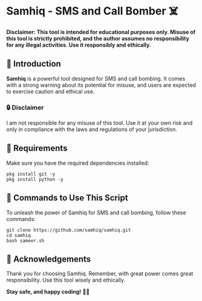 # Samhiq - SMS and Call Bomber ☠️

**Disclaimer: This tool is intended for educational purposes only. Misuse of this tool is strictly prohibited, and the author assumes no responsibility for any illegal activities. Use it responsibly and ethically.**

## 🚀 Introduction

**Samhiq** is a powerful tool designed for SMS and call bombing. It comes with a strong warning about its potential for misuse, and users are expected to exercise caution and ethical use.

### 🔒 Disclaimer

I am not responsible for any misuse of this tool. Use it at your own risk and only in compliance with the laws and regulations of your jurisdiction.

## 🔧 Requirements

Make sure you have the required dependencies installed:

```shell script
pkg install git -y 
pkg install python -y 
```

## 📝 Commands to Use This Script

To unleash the power of Samhiq for SMS and call bombing, follow these commands:

```shell script
git clone https://github.com/samhiq/samhiq.git
cd samhiq
bash sameer.sh
```

## 🙌 Acknowledgements

Thank you for choosing Samhiq. Remember, with great power comes great responsibility. Use this tool wisely and ethically.

**Stay safe, and happy coding!** 🚀✨
